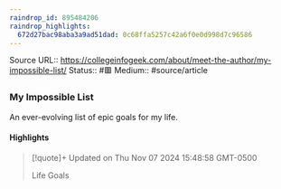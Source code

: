 ```yaml
---
raindrop_id: 895484206
raindrop_highlights:
  672d27bac98aba3a9ad51dad: 0c68ffa5257c42a6f0e0d998d7c96586
---
```


Source URL:: https://collegeinfogeek.com/about/meet-the-author/my-impossible-list/
Status:: #🟥
Medium:: #source/article


### My Impossible List

An ever-evolving list of epic goals for my life.

#### Highlights

> [!quote]+ Updated on Thu Nov 07 2024 15:48:58 GMT-0500
>
> Life Goals
